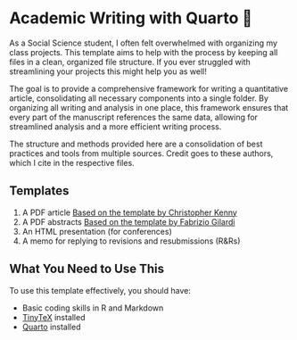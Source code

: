 # Academic Writing with Quarto :page_with_curl:

As a Social Science student, I often felt overwhelmed with organizing my class projects. This template aims to help with the process by keeping all files in a clean, organized file structure. If you ever struggled with streamlining your projects this might help you as well! 

The goal is to provide a comprehensive framework for writing a quantitative article, consolidating all necessary components into a single folder. By organizing all writing and analysis in one place, this framework ensures that every part of the manuscript references the same data, allowing for streamlined analysis and a more efficient writing process.

The structure and methods provided here are a consolidation of best practices and tools from multiple sources. Credit goes to these authors, which I cite in the respective files.

## Templates

1. A PDF article [Based on the template by Christopher Kenny](https://github.com/christopherkenny/nature)
2. A PDF abstracts [Based on the template by Fabrizio Gilardi](https://fabriziogilardi.org/resources/papers/good-abstracts.pdf)
3. An HTML presentation (for conferences)
4. A memo for replying to revisions and resubmissions (R&Rs)

## What You Need to Use This

To use this template effectively, you should have:

- Basic coding skills in R and Markdown
- [TinyTeX](https://yihui.org/tinytex/) installed
- [Quarto](https://quarto.org/docs/get-started/) installed
